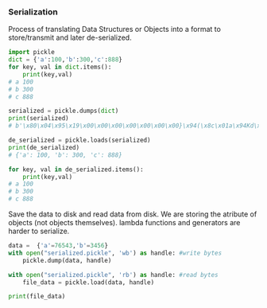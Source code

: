 ### Serialization
Process of translating Data Structures or Objects into a format to store/transmit and later de-serialized.

```python
import pickle
dict = {'a':100,'b':300,'c':888}
for key, val in dict.items():
    print(key,val)
# a 100
# b 300
# c 888

serialized = pickle.dumps(dict)
print(serialized)
# b'\x80\x04\x95\x19\x00\x00\x00\x00\x00\x00\x00}\x94(\x8c\x01a\x94Kd\x8c\x01b\x94M,\x01\x8c\x01c\x94Mx\x03u.'

de_serialized = pickle.loads(serialized)
print(de_serialized)
# {'a': 100, 'b': 300, 'c': 888}

for key, val in de_serialized.items():
    print(key,val)
# a 100
# b 300
# c 888
```

Save the data to disk and read data from disk.
We are storing the atribute of objects (not objects themselves).
lambda functions and generators are harder to serialize.
``` python
data =  {'a'=76543,'b'=3456}
with open("serialized.pickle", 'wb') as handle: #write bytes
    pickle.dump(data, handle)

with open("serialized.pickle", 'rb') as handle: #read bytes
    file_data = pickle.load(data, handle)

print(file_data)
```
